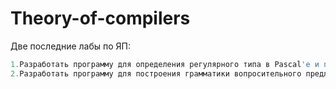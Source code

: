 # Theory-of-compilers
Две последние лабы по ЯП:
```javascript
1.Разработать программу для определения регулярного типа в Pascal'e и переменных с индексами.
2.Разработать программу для построения грамматики вопросительного предложения
```
 
